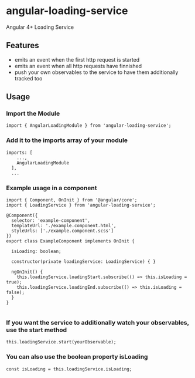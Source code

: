 # angular-loading-service
Angular 4+ Loading Service

## Features

- emits an event when the first http request is started
- emits an event when all http requests have finnished
- push your own observables to the service to have them additionally tracked too

## Usage

### Import the Module

```import { AngularLoadingModule } from 'angular-loading-service';```

### Add it to the imports array of your module

```
imports: [
    ...,
    AngularLoadingModule
  ],
  ...
```

### Example usage in a component

```
import { Component, OnInit } from '@angular/core';
import { LoadingService } from 'angular-loading-service';

@Component({
  selector: 'example-component',
  templateUrl: './example.component.html',
  styleUrls: ['./example.component.scss']
})
export class ExampleComponent implements OnInit {

  isLoading: boolean;

  constructor(private loadingService: LoadingService) { }

  ngOnInit() {
    this.loadingService.loadingStart.subscribe(() => this.isLoading = true);
    this.loadingService.loadingEnd.subscribe(() => this.isLoading = false);
  }
}


```

### If you want the service to additionally watch your observables, use the start method

```
this.loadingService.start(yourObservable);
```

### You can also use the boolean property isLoading

```const isLoading = this.loadingService.isLoading;```